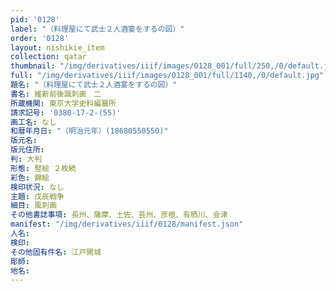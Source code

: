 ```yaml
---
pid: '0128'
label: "（料理屋にて武士２人酒宴をするの図）"
order: '0128'
layout: nishikie_item
collection: qatar
thumbnail: "/img/derivatives/iiif/images/0128_001/full/250,/0/default.jpg"
full: "/img/derivatives/iiif/images/0128_001/full/1140,/0/default.jpg"
題名: "（料理屋にて武士２人酒宴をするの図）"
書名: 維新前後諷刺画　二
所蔵機関: 東京大学史料編纂所
請求記号: '0380-17-2-(55)'
画工名: なし
和暦年月日: "（明治元年）(18680550550)"
版元名: 
版元住所: 
判: 大判
形態: 竪絵 ２枚続
彩色: 錦絵
検印状況: なし
主題: 戊辰戦争
細目: 風刺画
その他書誌事項: 長州、薩摩、土佐、芸州、彦根、有栖川、会津
manifest: "/img/derivatives/iiif/0128/manifest.json"
人名: 
検印: 
その他固有件名: 江戸開城
彫師: 
地名: 
---
```

